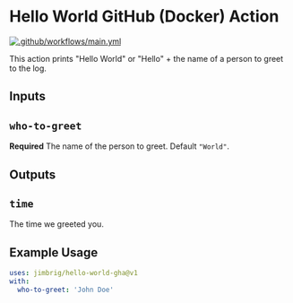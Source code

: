 # Hello World GitHub (Docker) Action

[![.github/workflows/main.yml](https://github.com/jimbrig/hello-world-gha/actions/workflows/main.yml/badge.svg)](https://github.com/jimbrig/hello-world-gha/actions/workflows/main.yml)

This action prints "Hello World" or "Hello" + the name of a person to greet to the log.

## Inputs

## `who-to-greet`

**Required** The name of the person to greet. Default `"World"`.

## Outputs

## `time`

The time we greeted you.

## Example Usage

```yaml
uses: jimbrig/hello-world-gha@v1
with:
  who-to-greet: 'John Doe'
```

